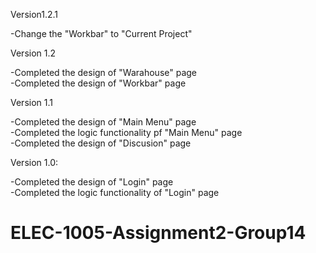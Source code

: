 Version1.2.1  
  
-Change the "Workbar" to "Current Project"


Version 1.2  
  
-Completed the design of "Warahouse" page  
-Completed the design of "Workbar" page


Version 1.1

-Completed the design of "Main Menu" page  
-Completed the logic functionality pf "Main Menu" page  
-Completed the design of "Discusion" page


Version 1.0:

-Completed the design of "Login" page  
-Completed the logic functionality of "Login" page

# ELEC-1005-Assignment2-Group14
